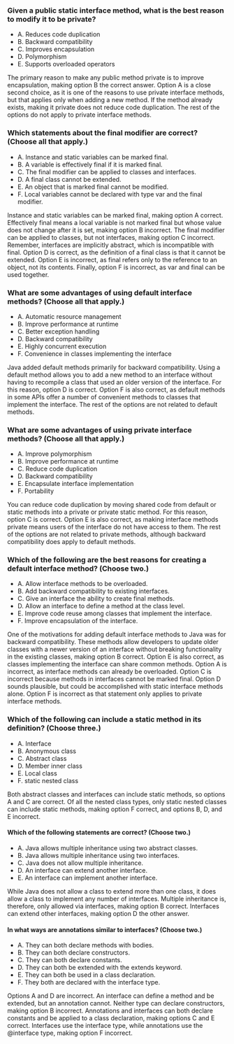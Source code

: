 ### Given a public static interface method, what is the best reason to modify it to be private?
* A. Reduces code duplication
* B. Backward compatibility
* C. Improves encapsulation
* D. Polymorphism
* E. Supports overloaded operators

The primary reason to make any public method private is to improve encapsulation, making option B the correct answer.
Option A is a close second choice, as it is one of the reasons to use private interface methods, but that applies only when adding a new method.
If the method already exists, making it private does not reduce code duplication. The rest of the options do not apply to private interface methods.

### Which statements about the final modifier are correct? (Choose all that apply.)
* A. Instance and static variables can be marked final.
* B. A variable is effectively final if it is marked final.
* C. The final modifier can be applied to classes and interfaces.
* D. A final class cannot be extended.
* E. An object that is marked final cannot be modified.
* F. Local variables cannot be declared with type var and the final modifier.

Instance and static variables can be marked final, making option A correct.
Effectively final means a local variable is not marked final but whose value does not change after it is set, making option B incorrect.
The final modifier can be applied to classes, but not interfaces, making option C incorrect.
Remember, interfaces are implicitly abstract, which is incompatible with final.
Option D is correct, as the definition of a final class is that it cannot be extended.
Option E is incorrect, as final refers only to the reference to an object, not its contents.
Finally, option F is incorrect, as var and final can be used together.


### What are some advantages of using default interface methods? (Choose all that apply.)
*  A. Automatic resource management
*  B. Improve performance at runtime
*  C. Better exception handling
*  D. Backward compatibility
*  E. Highly concurrent execution
*  F. Convenience in classes implementing the interface

Java added default methods primarily for backward compatibility.
Using a default method allows you to add a new method to an interface without having to recompile a class that used an older version of the interface.
For this reason, option D is correct.
Option F is also correct, as default methods in some APIs offer a number of convenient methods to classes that implement the interface.
The rest of the options are not related to default methods.


### What are some advantages of using private interface methods? (Choose all that apply.)
* A. Improve polymorphism
* B. Improve performance at runtime
* C. Reduce code duplication
* D. Backward compatibility
* E. Encapsulate interface implementation
* F. Portability

You can reduce code duplication by moving shared code from default or static methods into a private or private static method.
For this reason, option C is correct. Option E is also correct, as making interface methods private means users of the interface do not have access to them.
The rest of the options are not related to private methods, although backward compatibility does apply to default methods.

### Which of the following are the best reasons for creating a default interface method? (Choose two.)
*  A. Allow interface methods to be overloaded.
*  B. Add backward compatibility to existing interfaces.
*  C. Give an interface the ability to create final methods.
*  D. Allow an interface to define a method at the class level.
*  E. Improve code reuse among classes that implement the interface.
*  F. Improve encapsulation of the interface.

One of the motivations for adding default interface methods to Java was for backward compatibility.
These methods allow developers to update older classes with a newer version of an interface without breaking functionality in the existing classes,
making option B correct. Option E is also correct, as classes implementing the interface can share common methods.
Option A is incorrect, as interface methods can already be overloaded.
Option C is incorrect because methods in interfaces cannot be marked final.
Option D sounds plausible, but could be accomplished with static interface methods alone.
Option F is incorrect as that statement only applies to private interface methods.

### Which of the following can include a static method in its definition? (Choose three.)
*  A. Interface
*  B. Anonymous class
*  C. Abstract class
*  D. Member inner class
*  E. Local class
*  F. static nested class

Both abstract classes and interfaces can include static methods, so options A and C are correct.
Of all the nested class types, only static nested classes can include static methods, making option F correct,
and options B, D, and E incorrect.

#### Which of the following statements are correct? (Choose two.)
*  A. Java allows multiple inheritance using two abstract classes.
*  B. Java allows multiple inheritance using two interfaces.
*  C. Java does not allow multiple inheritance.
*  D. An interface can extend another interface.
*  E. An interface can implement another interface.

While Java does not allow a class to extend more than one class,
it does allow a class to implement any number of interfaces.
Multiple inheritance is, therefore, only allowed via interfaces,
making option B correct. Interfaces can extend other interfaces,
making option D the other answer.


#### In what ways are annotations similar to interfaces? (Choose two.)
* A. They can both declare methods with bodies.
* B. They can both declare constructors.
* C. They can both declare constants.
* D. They can both be extended with the extends keyword.
* E. They can both be used in a class declaration.
* F. They both are declared with the interface type.

Options A and D are incorrect. An interface can define a method and be extended,
but an annotation cannot. Neither type can declare constructors, making option B incorrect.
Annotations and interfaces can both declare constants and be applied to a class declaration,
making options C and E correct.
Interfaces use the interface type,
while annotations use the @interface type, making option F incorrect.


